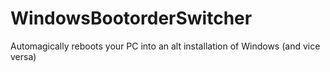 # WindowsBootorderSwitcher
Automagically reboots your PC into an alt installation of Windows (and vice versa)
